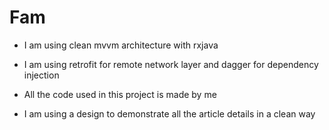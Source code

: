 # Fam

- I am using clean mvvm architecture with rxjava

- I am using retrofit for remote network layer and dagger for dependency injection

- All the code used in this project is made by me

- I am using a design to demonstrate all the article details in a clean way
